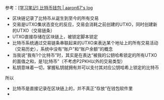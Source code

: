 参考：[[学习笔记] 比特币钱包 | aaron67's log](https://aaron67.cc/2019/01/22/bitcoin-wallet/)

- 区块链记录了比特币从诞生到至今的所有交易
- 交易是UTXO集状态变化的反应，交易会消耗之前创建的UTXO，同时创建新的UTXO（交易链条）
- UTXO直接存储在区块链上，被锁定脚本锁定
- 比特币系统通过交易链条串联起来的UTXO来表达某个地址上的所有交易活动（交易历史），系统中没有“账户”和“账户余额”的概念
- 当我说“我有1个比特币”时，其实是在表达“被我的公钥哈希锁定的所有UTXO的面值之和，是1比特币”（不考虑P2PKH以外的交易类型）
- 私钥意味着一切，掌握私钥就拥有并可以支付其对应公钥哈希上锁定的比特币

所以
- 比特币是直接记录在区块链上的，并不真正“存放”在钱包软件里
- 